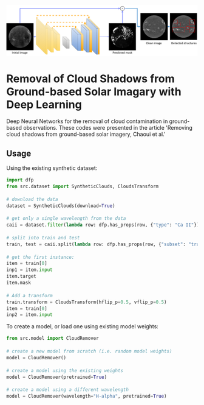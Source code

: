 <p align="center"><img src="./images/overview.png" width="700px"></p>

# Removal of Cloud Shadows from Ground-based Solar Imagary with Deep Learning

Deep Neural Networks for the removal of cloud contamination in
ground-based observations. These codes were presented in the article
'Removing cloud shadows from ground-based solar imagery, Chaoui et
al.'

## Usage

Using the existing synthetic dataset:

```python
import dfp
from src.dataset import SyntheticClouds, CloudsTransform

# download the data
dataset = SyntheticClouds(download=True)

# get only a single wavelength from the data
caii = dataset.filter(lambda row: dfp.has_props(row, {"type": "Ca II"}))

# split into train and test
train, test = caii.split(lambda row: dfp.has_props(row, {"subset": "train"}))

# get the first instance:
item = train[0]
inp1 = item.input
item.target
item.mask

# Add a transform
train.transform = CloudsTransform(hflip_p=0.5, vflip_p=0.5)
item = train[0]
inp2 = item.input
```

To create a model, or load one using existing model weights:

```python
from src.model import CloudRemover

# create a new model from scratch (i.e. random model weights)
model = CloudRemover()

# create a model using the existing weights
model = CloudRemover(pretrained=True)

# create a model using a different wavelength
model = CloudRemover(wavelength="H-alpha", pretrained=True)
```
